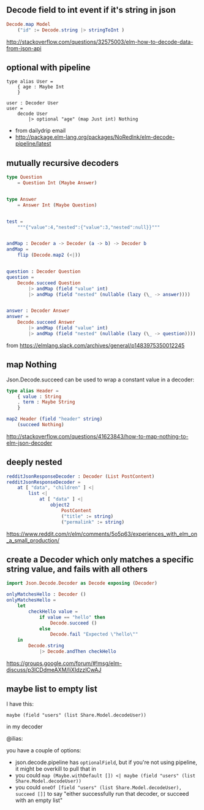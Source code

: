 ## Decode field to int event if it's string in json

```elm
Decode.map Model
    ("id" := Decode.string |> stringToInt )
```

http://stackoverflow.com/questions/32575003/elm-how-to-decode-data-from-json-api

## optional with pipeline

```
type alias User =
    { age : Maybe Int
    }

user : Decoder User
user =
    decode User
        |> optional "age" (map Just int) Nothing
```

- from dailydrip email
- http://package.elm-lang.org/packages/NoRedInk/elm-decode-pipeline/latest

## mutually recursive decoders

```elm
type Question
    = Question Int (Maybe Answer)


type Answer
    = Answer Int (Maybe Question)


test =
    """{"value":4,"nested":{"value":3,"nested":null}}"""


andMap : Decoder a -> Decoder (a -> b) -> Decoder b
andMap =
    flip (Decode.map2 (<|))


question : Decoder Question
question =
    Decode.succeed Question
        |> andMap (field "value" int)
        |> andMap (field "nested" (nullable (lazy (\_ -> answer))))


answer : Decoder Answer
answer =
    Decode.succeed Answer
        |> andMap (field "value" int)
        |> andMap (field "nested" (nullable (lazy (\_ -> question))))
```

from https://elmlang.slack.com/archives/general/p1483975350012245


## map Nothing

Json.Decode.succeed can be used to wrap a constant value in a decoder:

```elm
type alias Header =
    { value : String
    , term : Maybe String
    }

map2 Header (field "header" string)
    (succeed Nothing)
```

http://stackoverflow.com/questions/41623843/how-to-map-nothing-to-elm-json-decoder

## deeply nested

```elm
redditJsonResponseDecoder : Decoder (List PostContent)
redditJsonResponseDecoder =
    at [ "data", "children" ] <|
        list <|
            at [ "data" ] <|
                object2
                    PostContent
                    ("title" := string)
                    ("permalink" := string)
```

https://www.reddit.com/r/elm/comments/5o5p63/experiences_with_elm_on_a_small_production/

## create a Decoder which only matches a specific string value, and fails with all others

```elm
import Json.Decode.Decoder as Decode exposing (Decoder)

onlyMatchesHello : Decoder ()
onlyMatchesHello =
    let
        checkHello value =
            if value == "hello" then
                Decode.succeed ()
            else
                Decode.fail "Expected \"hello\""
    in
        Decode.string
            |> Decode.andThen checkHello
```

https://groups.google.com/forum/#!msg/elm-discuss/p3lCDdmeAXM/liXIdzzlCwAJ

## maybe list to empty list

I have this:

`maybe (field "users" (list Share.Model.decodeUser))`
 
in my decoder

@ilias:

you have a couple of options:
- json.decode.pipeline has `optionalField`, but if you're not using pipeline, it might be overkill to pull that in
- you could `map (Maybe.withDefault []) <| maybe (field "users" (list Share.Model.decodeUser))`
- you could `oneOf [field "users" (list Share.Model.decodeUser), succeed []]` to say "either successfully run that decoder, or succeed with an empty list"
